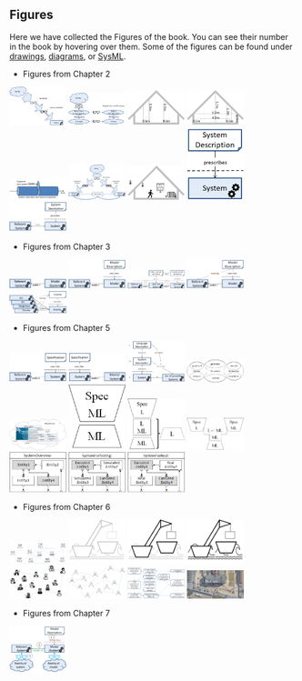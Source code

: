 ## Figures

Here we have collected the Figures of the book. You can see their number in the book by hovering over them.
Some of the figures can be found under [drawings](../Drawings), [diagrams](../Diagrams), or [SysML](../../ModelDescriptions/RoomModelSysML).

* Figures from Chapter 2

[<img src="Figure_2_1.png" alt="Figure 2.1" width="100">](Figure_2_1.png)
[<img src="Figure_2_2.png" alt="Figure 2.2" width="100">](Figure_2_2.png)
[<img src="Figure_2_3a.png" alt="Figure 2.3a" width="100">](Figure_2_3a.png)
[<img src="Figure_2_3b.png" alt="Figure 2.3b" width="100">](Figure_2_3b.png)
[<img src="Figure_2_4.png" alt="Figure 2.4" width="100">](Figure_2_4.png)
[<img src="Figure_2_6.png" alt="Figure 2.6" width="100">](Figure_2_6.png)
[<img src="Figure_2_8.png" alt="Figure 2.8" width="100">](Figure_2_8.png)
[<img src="Figure_2_12.png" alt="Figure 2.12" width="100">](Figure_2_12.png)
[<img src="Figure_2_13.png" alt="Figure 2.13" width="100">](Figure_2_13.png)

* Figures from Chapter 3

[<img src="Figure_3_1.png" alt="Figure 3.1" width="100">](Figure_3_1.png)
[<img src="Figure_3_2.png" alt="Figure 3.2" width="100">](Figure_3_2.png)
[<img src="Figure_3_5.png" alt="Figure 3.5" width="100">](Figure_3_5.png)
[<img src="Figure_3_6.png" alt="Figure 3.6" width="100">](Figure_3_6.png)
[<img src="Figure_3_8.png" alt="Figure 3.8" width="100">](Figure_3_8.png)

* Figures from Chapter 5

[<img src="Figure_5_1.png" alt="Figure 5.1" width="100">](Figure_5_1.png)
[<img src="Figure_5_2.png" alt="Figure 5.2" width="100">](Figure_5_2.png)
[<img src="Figure_5_3.png" alt="Figure 5.3" width="100">](Figure_5_3.png)
[<img src="Figure_5_5.png" alt="Figure 5.5" width="100">](Figure_5_5.png)
[<img src="Figure_5_6.png" alt="Figure 5.6" width="100">](Figure_5_6.png)
[<img src="Figure_5_8.png" alt="Figure 5.8" width="100">](Figure_5_8.png)
[<img src="Figure_5_9.png" alt="Figure 5.9" width="100">](Figure_5_9.png)
[<img src="Figure_5_10.png" alt="Figure 5.10" width="100">](Figure_5_10.png)
[<img src="Figure_5_11.png" alt="Figure 5.11" width="100">](Figure_5_11.png)
[<img src="Figure_5_12a.png" alt="Figure 5.12a" width="100">](Figure_5_12a.png)
[<img src="Figure_5_12b.png" alt="Figure 5.12b" width="100">](Figure_5_12b.png)

* Figures from Chapter 6

[<img src="Figure_6_2.png" alt="Figure 6.2" width="100">](Figure_6_2.png)
[<img src="Figure_6_4a.png" alt="Figure 6.4a" width="100">](Figure_6_4a.png)
[<img src="Figure_6_4b.png" alt="Figure 6.4b" width="100">](Figure_6_4b.png)
[<img src="Figure_6_4c.png" alt="Figure 6.4c" width="100">](Figure_6_4c.png)
[<img src="Figure_6_6a.png" alt="Figure 6.6a" width="100">](Figure_6_6a.png)
[<img src="Figure_6_6b.png" alt="Figure 6.6b" width="100">](Figure_6_6b.png)
[<img src="Figure_6_8.png" alt="Figure 6.8" width="100">](Figure_6_8.png)
[<img src="Figure_6_10.png" alt="Figure 6.10" width="100">](Figure_6_10.png)

* Figures from Chapter 7

[<img src="Figure_7_1.png" alt="Figure 7.1" width="100">](Figure_7_1.png)

